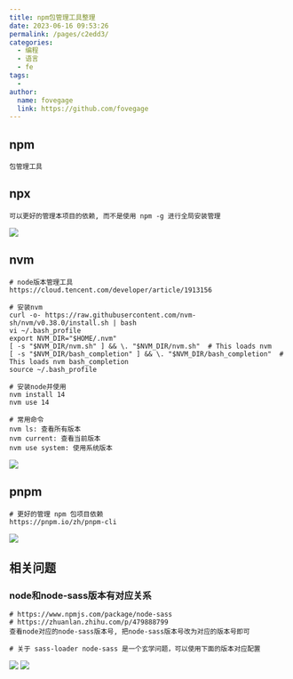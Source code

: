 ```yaml
---
title: npm包管理工具整理
date: 2023-06-16 09:53:26
permalink: /pages/c2edd3/
categories:
  - 编程
  - 语言
  - fe
tags:
  -
author:
  name: fovegage
  link: https://github.com/fovegage
---
```


## npm

```
包管理工具
```

## npx

```
可以更好的管理本项目的依赖, 而不是使用 npm -g 进行全局安装管理
```

![](https://obsidian-foveagge.oss-cn-beijing.aliyuncs.com/blog/57E63DFD-3E09-4EFA-B917-6BF75CEAEE00_4_5005_c.jpeg)

## nvm

```
# node版本管理工具
https://cloud.tencent.com/developer/article/1913156

# 安装nvm
curl -o- https://raw.githubusercontent.com/nvm-sh/nvm/v0.38.0/install.sh | bash
vi ~/.bash_profile
export NVM_DIR="$HOME/.nvm"
[ -s "$NVM_DIR/nvm.sh" ] && \. "$NVM_DIR/nvm.sh"  # This loads nvm
[ -s "$NVM_DIR/bash_completion" ] && \. "$NVM_DIR/bash_completion"  # This loads nvm bash_completion
source ~/.bash_profile

# 安装node并使用
nvm install 14
nvm use 14

# 常用命令
nvm ls: 查看所有版本
nvm current: 查看当前版本
nvm use system: 使用系统版本
```

![](https://obsidian-foveagge.oss-cn-beijing.aliyuncs.com/blog/Wu7wI5.png)

## pnpm

```
# 更好的管理 npm 包项目依赖
https://pnpm.io/zh/pnpm-cli
```

![](https://obsidian-foveagge.oss-cn-beijing.aliyuncs.com/blog/yX4Rw0.png)

## 相关问题

### node和node-sass版本有对应关系

```
# https://www.npmjs.com/package/node-sass
# https://zhuanlan.zhihu.com/p/479888799
查看node对应的node-sass版本号, 把node-sass版本号改为对应的版本号即可

# 关于 sass-loader node-sass 是一个玄学问题，可以使用下面的版本对应配置
```

![](https://obsidian-foveagge.oss-cn-beijing.aliyuncs.com/blog/C9WVf1.png)
![](https://obsidian-foveagge.oss-cn-beijing.aliyuncs.com/blog/GOJlJo.png)